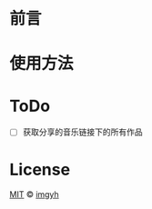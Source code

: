 # 前言

# 使用方法


# ToDo

- [ ] 获取分享的音乐链接下的所有作品

# License

[MIT](https://opensource.org/licenses/MIT) © [imgyh](https://www.imgyh.com/)